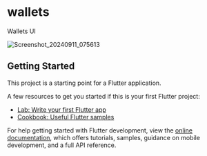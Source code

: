 # wallets

Wallets UI

![Screenshot_20240911_075613](https://github.com/user-attachments/assets/da0aba73-faa8-42d1-ba94-3d4087dae6bf)

## Getting Started

This project is a starting point for a Flutter application.

A few resources to get you started if this is your first Flutter project:

- [Lab: Write your first Flutter app](https://docs.flutter.dev/get-started/codelab)
- [Cookbook: Useful Flutter samples](https://docs.flutter.dev/cookbook)

For help getting started with Flutter development, view the
[online documentation](https://docs.flutter.dev/), which offers tutorials,
samples, guidance on mobile development, and a full API reference.
